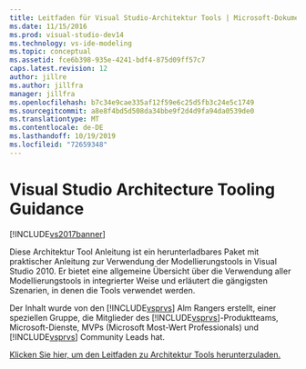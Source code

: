 ```yaml
---
title: Leitfaden für Visual Studio-Architektur Tools | Microsoft-Dokumentation
ms.date: 11/15/2016
ms.prod: visual-studio-dev14
ms.technology: vs-ide-modeling
ms.topic: conceptual
ms.assetid: fce6b398-935e-4241-bdf4-875d09ff57c7
caps.latest.revision: 12
author: jillre
ms.author: jillfra
manager: jillfra
ms.openlocfilehash: b7c34e9cae335af12f59e6c25d5fb3c24e5c1749
ms.sourcegitcommit: a8e8f4bd5d508da34bbe9f2d4d9fa94da0539de0
ms.translationtype: MT
ms.contentlocale: de-DE
ms.lasthandoff: 10/19/2019
ms.locfileid: "72659348"
---
```

# <a name="visual-studio-architecture-tooling-guidance"></a>Visual Studio Architecture Tooling Guidance
[!INCLUDE[vs2017banner](../includes/vs2017banner.md)]

Diese Architektur Tool Anleitung ist ein herunterladbares Paket mit praktischer Anleitung zur Verwendung der Modellierungstools in Visual Studio 2010. Er bietet eine allgemeine Übersicht über die Verwendung aller Modellierungstools in integrierter Weise und erläutert die gängigsten Szenarien, in denen die Tools verwendet werden.

 Der Inhalt wurde von den [!INCLUDE[vsprvs](../includes/vsprvs-md.md)] Alm Rangers erstellt, einer speziellen Gruppe, die Mitglieder des [!INCLUDE[vsprvs](../includes/vsprvs-md.md)]-Produktteams, Microsoft-Dienste, MVPs (Microsoft Most-Wert Professionals) und [!INCLUDE[vsprvs](../includes/vsprvs-md.md)] Community Leads hat.

 [Klicken Sie hier, um den Leitfaden zu Architektur Tools herunterzuladen.](http://go.microsoft.com/fwlink/?LinkID=191984)
